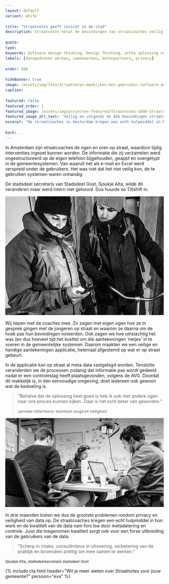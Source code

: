 ```yaml
---
layout: default
variant: white

title: "Straatnotes geeft inzicht in de stad"
description: Straatnotes helpt de bevindingen van straatcoaches veilig te verzamelen en om te zetten naar bruikbare informatie en waardevolle inzichten. Waarbij de privacy van de betrokkenen gewaarborgd is.

quote:
type:
keywords: Software design thinking, Design Thinking, echte oplossing voor de mensen die het werk doen, privacy, AVG, jeugdoverlast.
labels: [datagedreven werken, samenwerken, ketenpartners, privacy]

order: 500

hideBanner: true
image: /assets/img/foto/Straatnotes-meekijken-met-gebruiker-software-design-thinking.jpg
caption:

featured: false
featured_order: 1
featured_image: /assets/img/projecten-featured/Straatnotes-SAOA-Straatcoaches-op-Straat-software-jeugdoverlast-terugdringen.jpg
featured_image_alt_text: 'Veilig en volgends de AVG bevindingen straatcoaches noteren en delen.'
excerpt: "De straatcoaches in Amsterdam kregen een echt hulpmiddel in hun werk en de kwaliteit van de data nam fors toe door metadatering en controle."

back: ..
---
```

In Amsterdam zijn straatcoaches de ogen en oren op straat, waardoor tijdig interventies ingezet kunnen worden. De informatie die zij verzamelen werd ongestructureerd op de eigen telefoon bijgehouden, geappt en overgetypt in de gemeentesystemen. Van waaruit het als e-mail en Excel werd verspreid onder de gebruikers. Het was niet dat het niet veilig kon, de te gebruiken systemen waren onhandig.

De stadsdeel secretaris van Stadsdeel Oost, Sjoukje Alta, wilde dit veranderen maar werd intern niet gehoord. Dus huurde ze Tiltshift in.

<div class="article-image">
    <img src="/assets/img/foto/Straatnotes-meekijken-met-gebruiker-software-design-thinking.jpg">
</div>

Wij liepen met de coaches mee. Zo zagen met eigen ogen hoe ze in gesprek gingen met de jongeren op straat en waarom ze daarna om de hoek pas hun bevindingen noteerden. Ook zagen we hoe omslachtig het was (en dus hoeveel tijd het kostte) om die aantekeningen ‘netjes’ in te voeren in de gemeentelijke systemen. Daarom maakten we een veilige en handige aantekeningen applicatie, helemaal afgestemd op wat er op straat gebeurt.

In de applicatie kan op straat al meta data vastgelegd worden. Tenslotte veranderden we de processen zodanig dat informatie pas wordt gedeeld nadat er een controleslag heeft plaatsgevonden, volgens de AVG. Doordat dit makkelijk is, in één eenvoudige omgeving, doet iedereen ook gewoon wat de bedoeling is.

> "Behalve dat de oplossing heel goed is heb ik ook met andere ogen naar ons proces kunnen kijken. Daar is het echt beter van geworden."
>
> <small>Janneke Uitterhoeve, teamlead Jeugd en Veiligheid</small>

<div class="article-image">
    <img src="/assets/img/foto/Straatnotes-Veilig-Notities-maken-op-straat-jeugdoverlast.jpg">
</div>

In drie maanden losten we dus de grootste problemen rondom privacy en veiligheid van data op. De straatcoaches kregen een echt hulpmiddel in hun werk en de kwaliteit van de data nam fors toe door metadatering en controle. Juist die toegenomen kwaliteit zorgt ook voor een forse uitbreiding van de gebruikers van de data.

> "Scherp in intake, consciëntieus in uitvoering, verbetering van de praktijk en bovendien prettig om mee samen te werken."

<small class="author">Sjoukje&nbsp;Alta, stadsdeelsecretaris stadsdeel&nbsp;Oost</small>

{% include cta.html header="Wil je meer weten over Straatnotes voor jouw gemeente?" persoon="eva" %}


